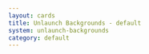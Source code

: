 ```yaml
---
layout: cards
title: Unlaunch Backgrounds - default
system: unlaunch-backgrounds
category: default
---
```

